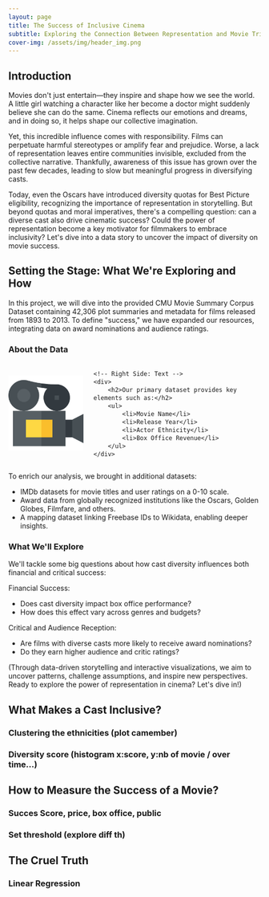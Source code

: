 ```yaml
---
layout: page
title: The Success of Inclusive Cinema
subtitle: Exploring the Connection Between Representation and Movie Triumph
cover-img: /assets/img/header_img.png
---
```


## Introduction

Movies don't just entertain—they inspire and shape how we see the world. A little girl watching a character like her become a doctor might suddenly believe she can do the same. Cinema reflects our emotions and dreams, and in doing so, it helps shape our collective imagination.

Yet, this incredible influence comes with responsibility. Films can perpetuate harmful stereotypes or amplify fear and prejudice. Worse, a lack of representation leaves entire communities invisible, excluded from the collective narrative. Thankfully, awareness of this issue has grown over the past few decades, leading to slow but meaningful progress in diversifying casts.

Today, even the Oscars have introduced diversity quotas for Best Picture eligibility, recognizing the importance of representation in storytelling. But beyond quotas and moral imperatives, there's a compelling question: can a diverse cast also drive cinematic success? Could the power of representation become a key motivator for filmmakers to embrace inclusivity? Let's dive into a data story to uncover the impact of diversity on movie success.

## Setting the Stage: What We're Exploring and How

In this project, we will dive into the provided CMU Movie Summary Corpus Dataset containing 42,306 plot summaries and metadata for films released from 1893 to 2013. To define "success," we have expanded our resources, integrating data on award nominations and audience ratings.

### About the Data

<div style="display: flex; align-items: center; justify-content: center;">
    <!-- Left Side: Image -->
    <div style="margin-right: 20px;">
        <img src="assets/img/video_camera.png" alt="" style="max-width: 150px; height: auto;">
    </div>
    
    <!-- Right Side: Text -->
    <div>
        <h2>Our primary dataset provides key elements such as:</h2>
        <ul>
            <li>Movie Name</li>
            <li>Release Year</li>
            <li>Actor Ethnicity</li>
            <li>Box Office Revenue</li>
        </ul>
    </div>
</div>

To enrich our analysis, we brought in additional datasets:

- IMDb datasets for movie titles and user ratings on a 0-10 scale.
- Award data from globally recognized institutions like the Oscars, Golden Globes, Filmfare, and others.
- A mapping dataset linking Freebase IDs to Wikidata, enabling deeper insights.

### What We'll Explore

We'll tackle some big questions about how cast diversity influences both financial and critical success:

Financial Success:

- Does cast diversity impact box office performance?
- How does this effect vary across genres and budgets?

Critical and Audience Reception:

- Are films with diverse casts more likely to receive award nominations?
- Do they earn higher audience and critic ratings?

(Through data-driven storytelling and interactive visualizations, we aim to uncover patterns, challenge assumptions, and inspire new perspectives. Ready to explore the power of representation in cinema? Let's dive in!)

## What Makes a Cast Inclusive?

### Clustering the ethnicities (plot camember)

### Diversity score (histogram x:score, y:nb of movie / over time...)

## How to Measure the Success of a Movie?

### Succes Score, price, box office, public

### Set threshold (explore diff th)

## The Cruel Truth

### Linear Regression

### 



